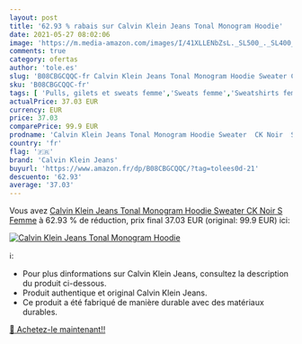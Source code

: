 ```yaml
---
layout: post
title: '62.93 % rabais sur Calvin Klein Jeans Tonal Monogram Hoodie'
date: 2021-05-27 08:02:06
image: 'https://m.media-amazon.com/images/I/41XLLENbZsL._SL500_._SL400_.jpg'
comments: true
category: ofertas
author: 'tole.es'
slug: 'B08CBGCQQC-fr Calvin Klein Jeans Tonal Monogram Hoodie Sweater CK Noir S...'
sku: 'B08CBGCQQC-fr'
tags: [ 'Pulls, gilets et sweats femme','Sweats femme','Sweatshirts femme','Vêtements','Vêtements femme','calvin klein jeans', ]
actualPrice: 37.03 EUR
currency: EUR
price: 37.03
comparePrice: 99.9 EUR
prodname: 'Calvin Klein Jeans Tonal Monogram Hoodie Sweater  CK Noir  S Femme'
country: 'fr'
flag: '🇫🇷'
brand: 'Calvin Klein Jeans'
buyurl: 'https://www.amazon.fr/dp/B08CBGCQQC/?tag=tolees0d-21'
descuento: '62.93'
average: '37.03'
---
```


Vous avez [Calvin Klein Jeans Tonal Monogram Hoodie Sweater  CK Noir  S Femme](https://www.amazon.fr/dp/B08CBGCQQC/?tag=tolees0d-21)  à  62.93 % de réduction, prix final  37.03 EUR (original: 99.9 EUR) ici:

[![Calvin Klein Jeans Tonal Monogram Hoodie](https://m.media-amazon.com/images/I/41XLLENbZsL._SL500_._SL400_.jpg)](https://www.amazon.fr/dp/B08CBGCQQC/?tag=tolees0d-21)

ℹ️:

- Pour plus dinformations sur Calvin Klein Jeans, consultez la description du produit ci-dessous.
- Produit authentique et original Calvin Klein Jeans.
- Ce produit a été fabriqué de manière durable avec des matériaux durables.

[🛒 Achetez-le maintenant!!](https://www.amazon.fr/dp/B08CBGCQQC/?tag=tolees0d-21)

